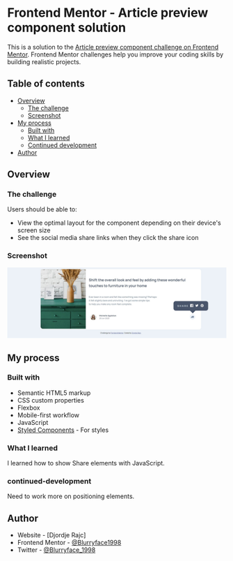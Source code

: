 # Frontend Mentor - Article preview component solution

This is a solution to the [Article preview component challenge on Frontend Mentor](https://www.frontendmentor.io/challenges/article-preview-component-dYBN_pYFT). Frontend Mentor challenges help you improve your coding skills by building realistic projects. 

## Table of contents

- [Overview](#overview)
  - [The challenge](#the-challenge)
  - [Screenshot](#screenshot)
- [My process](#my-process)
  - [Built with](#built-with)
  - [What I learned](#what-i-learned)
  - [Continued development](#continued-development)
- [Author](#author)

## Overview

### The challenge

Users should be able to:

- View the optimal layout for the component depending on their device's screen size
- See the social media share links when they click the share icon

### Screenshot

![](images/Screenshot.jpg)

## My process

### Built with

- Semantic HTML5 markup
- CSS custom properties
- Flexbox
- Mobile-first workflow
- JavaScript
- [Styled Components](https://styled-components.com/) - For styles


### What I learned

I learned how to show Share elements with JavaScript.

### continued-development

Need to work more on positioning elements.

## Author

- Website - [Djordje Rajc]
- Frontend Mentor - [@Blurryface1998](https://www.frontendmentor.io/profile/Blurryface1998)
- Twitter - [@Blurryface_1998](https://twitter.com/Blurryface_1998)